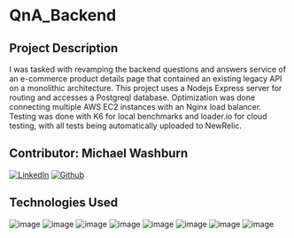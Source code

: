# QnA_Backend

## Project Description
I was tasked with revamping the backend questions and answers service of an e-commerce product details page that contained an existing legacy API on a monolithic architecture. This project uses a Nodejs Express server for routing and accesses a Postgreql database. Optimization was done connecting multiple AWS EC2 instances with an Nginx load balancer. Testing was done with K6 for local benchmarks and loader.io for cloud testing, with all tests being automatically uploaded to NewRelic.

## Contributor: Michael Washburn
[![LinkedIn](https://img.shields.io/badge/LinkedIn-0077B5?style=for-the-badge&logo=linkedin&logoColor=white)](https://www.linkedin.com/in/michael-washburn-b38506ba/)
[![Github](https://img.shields.io/badge/GitHub-100000?style=for-the-badge&logo=github&logoColor=white)](https://github.com/mwashburn1987)

## Technologies Used

![image](https://img.shields.io/badge/Node.js-339933?style=for-the-badge&logo=nodedotjs&logoColor=white)
![image](https://img.shields.io/badge/Express.js-000000?style=for-the-badge&logo=express&logoColor=white)
![image](https://img.shields.io/badge/postgres-%23316192.svg?style=for-the-badge&logo=postgresql&logoColor=white)
![image](https://img.shields.io/badge/nginx-%23009639.svg?style=for-the-badge&logo=nginx&logoColor=white)
![image](https://img.shields.io/badge/AWS-%23FF9900.svg?style=for-the-badge&logo=amazon-aws&logoColor=white)
![image](https://img.shields.io/badge/javascript-%23323330.svg?style=for-the-badge&logo=javascript&logoColor=%23F7DF1E)
![image](https://img.shields.io/badge/ESLint-4B3263?style=for-the-badge&logo=eslint&logoColor=white)
![image](https://img.shields.io/badge/Babel-F9DC3e?style=for-the-badge&logo=babel&logoColor=black)
